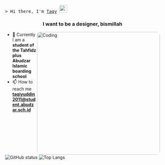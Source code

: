 <h1 align="center"></h1>
<samp>&gt; Hi there, I'm <a href="https://gkassym.netlify.app" target="_blank">Taqy</a> <img src="https://media.giphy.com/media/hvRJCLFzcasrR4ia7z/giphy.gif" width="25"> </samp>
<h3 align="center">I want to be a designer, bismillah</h3>

<img align="right" alt="Coding" width="400" src="https://raw.githubusercontent.com/Gapur/Gapur/refs/heads/main/assets/coding.gif" style="border-radius: 10px;">

- 🌱 Currently I am a **student of the Tahfidz plus Abudzar Islamic boarding school**
- 📫 How to reach me **taqiyuddin2011@student.abudzar.sch.id**


![GitHub status](https://github-readme-stats.vercel.app/api?username=IsTeqiyou&show_icons=true&theme=radical)
![Top Langs](https://github-readme-stats.vercel.app/api/top-langs/?username=adithyakp0204&layout=compact&theme=radical)
